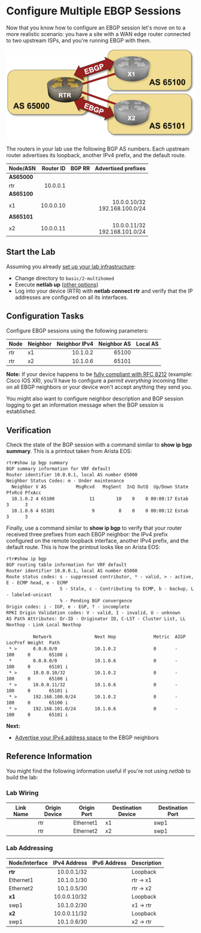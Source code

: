 # Configure Multiple EBGP Sessions

Now that you know how to configure an EBGP session let's move on to a more realistic scenario: you have a site with a WAN edge router connected to two upstream ISPs, and you're running EBGP with them.

![Lab topology](topology-multihomed.png)

The routers in your lab use the following BGP AS numbers. Each upstream router advertises its loopback, another IPv4 prefix, and the default route.

| Node/ASN | Router ID | BGP RR | Advertised prefixes |
|----------|----------:|--------|--------------------:|
| **AS65000** |||
| rtr | 10.0.0.1 |  | |
| **AS65100** |||
| x1 | 10.0.0.10 |  | 10.0.0.10/32<br>192.168.100.0/24 |
| **AS65101** |||
| x2 | 10.0.0.11 |  | 10.0.0.11/32<br>192.168.101.0/24 |

## Start the Lab

Assuming you already [set up your lab infrastructure](../1-setup.md):

* Change directory to `basic/2-multihomed`
* Execute **netlab up** ([other options](../2-manual.md))
* Log into your device (RTR) with **netlab connect rtr** and verify that the IP addresses are configured on all its interfaces.

## Configuration Tasks

Configure EBGP sessions using the following parameters:

| Node | Neighbor | Neighbor IPv4 | Neighbor AS | Local AS |
|------|----------|--------------:|------------:|---------:|
| rtr | x1 | 10.1.0.2 | 65100 |  |
| rtr | x2 | 10.1.0.6 | 65101 |  |

**Note:** If your device happens to be [fully compliant with RFC 8212](https://blog.ipspace.net/2023/06/default-ebgp-policy-rfc-8212.html) (example: Cisco IOS XR), you'll have to configure a *permit everything* incoming filter on all EBGP neighbors or your device won't accept anything they send you.

You might also want to configure neighbor description and BGP session logging to get an information message when the BGP session is established.

## Verification

Check the state of the BGP session with a command similar to **show ip bgp summary**. This is a printout taken from Arista EOS:

```
rtr#show ip bgp summary
BGP summary information for VRF default
Router identifier 10.0.0.1, local AS number 65000
Neighbor Status Codes: m - Under maintenance
  Neighbor V AS           MsgRcvd   MsgSent  InQ OutQ  Up/Down State   PfxRcd PfxAcc
  10.1.0.2 4 65100             11        10    0    0 00:00:17 Estab   3      3
  10.1.0.6 4 65101              9         8    0    0 00:00:12 Estab   3      3
```

Finally, use a command similar to **show ip bgp** to verify that your router received three prefixes from each EBGP neighbor: the  IPv4 prefix configured on the remote loopback interface, another IPv4 prefix, and the default route. This is how the printout looks like on Arista EOS:

```
rtr#show ip bgp
BGP routing table information for VRF default
Router identifier 10.0.0.1, local AS number 65000
Route status codes: s - suppressed contributor, * - valid, > - active, E - ECMP head, e - ECMP
                    S - Stale, c - Contributing to ECMP, b - backup, L - labeled-unicast
                    % - Pending BGP convergence
Origin codes: i - IGP, e - EGP, ? - incomplete
RPKI Origin Validation codes: V - valid, I - invalid, U - unknown
AS Path Attributes: Or-ID - Originator ID, C-LST - Cluster List, LL Nexthop - Link Local Nexthop

          Network                Next Hop              Metric  AIGP       LocPref Weight  Path
 * >      0.0.0.0/0              10.1.0.2              0       -          100     0       65100 i
 *        0.0.0.0/0              10.1.0.6              0       -          100     0       65101 i
 * >      10.0.0.10/32           10.1.0.2              0       -          100     0       65100 i
 * >      10.0.0.11/32           10.1.0.6              0       -          100     0       65101 i
 * >      192.168.100.0/24       10.1.0.2              0       -          100     0       65100 i
 * >      192.168.101.0/24       10.1.0.6              0       -          100     0       65101 i
```

**Next:**

* [Advertise your IPv4 address space](3-originate.md) to the EBGP neighbors

## Reference Information

You might find the following information useful if you're not using _netlab_ to build the lab:

### Lab Wiring

| Link Name       | Origin Device | Origin Port | Destination Device | Destination Port |
|-----------------|---------------|-------------|--------------------|------------------|
|  | rtr | Ethernet1 | x1 | swp1 |
|  | rtr | Ethernet2 | x2 | swp1 |

### Lab Addressing

| Node/Interface | IPv4 Address | IPv6 Address | Description |
|----------------|-------------:|-------------:|-------------|
| **rtr** |  10.0.0.1/32 |  | Loopback |
| Ethernet1 | 10.1.0.1/30 |  | rtr -> x1 |
| Ethernet2 | 10.1.0.5/30 |  | rtr -> x2 |
| **x1** |  10.0.0.10/32 |  | Loopback |
| swp1 | 10.1.0.2/30 |  | x1 -> rtr |
| **x2** |  10.0.0.11/32 |  | Loopback |
| swp1 | 10.1.0.6/30 |  | x2 -> rtr |

